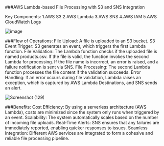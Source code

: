 ###AWS Lambda-based File Processing with S3 and SNS Integration

Key Components:
1.AWS S3
2.AWS Lambda
3.AWS SNS
4.AWS IAM
5.AWS CloudWatch Logs

![image](https://github.com/user-attachments/assets/8586bce9-a61b-4e0c-ae22-bf77e5d90300)


###Flow of Operations:
File Upload: A file is uploaded to an S3 bucket.
S3 Event Trigger: S3 generates an event, which triggers the first Lambda function.
File Validation:
The Lambda function checks if the uploaded file is named products.csv.
If the file is valid, the function invokes the second Lambda for processing.
If the file name is incorrect, an error is raised, and a failure notification is sent via SNS.
File Processing: The second Lambda function processes the file content if the validation succeeds.
Error Handling:
If an error occurs during file validation, Lambda raises an exception, which is captured by AWS Lambda Destinations, and SNS sends an alert.

![Screenshot (129)](https://github.com/user-attachments/assets/087ae6ee-962e-4155-9ba6-54842a5ef897)


###Benefits:
Cost Efficiency: By using a serverless architecture (AWS Lambda), costs are minimized since the system only runs when triggered by an event.
Scalability: The system automatically scales based on the number of incoming file uploads.
Real-Time Alerts: SNS ensures that any failures are immediately reported, enabling quicker responses to issues.
Seamless Integration: Different AWS services are integrated to form a cohesive and reliable file processing pipeline.
